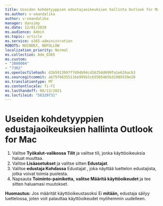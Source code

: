 ```yaml
---
title: Useiden kohdetyyppien edustajaoikeuksien hallinta Outlook for Mac
ms.author: v-smandalika
author: v-smandalika
manager: dansimp
ms.date: 12/01/2020
ms.audience: Admin
ms.topic: article
ms.service: o365-administration
ROBOTS: NOINDEX, NOFOLLOW
localization_priority: Normal
ms.collection: Adm_O365
ms.custom:
- "3800004"
- "7302"
ms.openlocfilehash: d3b5913997f7d94b94cd1625dd699fa1e626acb3
ms.sourcegitcommit: ab75f66355116e995b3cb5505465b31989339e28
ms.translationtype: MT
ms.contentlocale: fi-FI
ms.lasthandoff: 08/13/2021
ms.locfileid: "58329731"
---
```

# <a name="manage-delegate-permissions-for-multiple-item-types-in-outlook-for-mac"></a>Useiden kohdetyyppien edustajaoikeuksien hallinta Outlook for Mac

1. Valitse **Työkalut-valikossa** **Tilit** ja valitse tili, jonka käyttöoikeuksia haluat muuttaa.
2. Valitse **Lisäasetukset** ja valitse sitten **Edustajat**.
3. Valitse **edustaja Kohdassa** Edustajat , joka näyttää luettelon edustajista, jotka voivat toimia puolesta.
4. Napsauta **Toiminto-painiketta,** **valitse Määritä käyttöoikeudet** ja tee sitten haluamasi muutokset.

**Huomautus:** Jos määrität käyttöoikeustasoksi Ei **mitään,** edustaja säilyy luettelossa, joten voit palauttaa käyttöoikeudet myöhemmin uudelleen.
